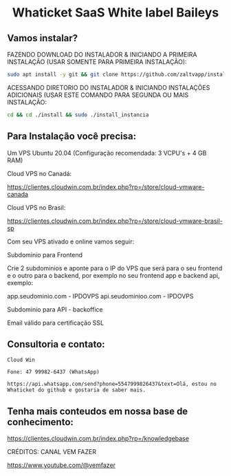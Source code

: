 <h1 align="center">Whaticket SaaS White label Baileys</h1>


## Vamos instalar?

FAZENDO DOWNLOAD DO INSTALADOR & INICIANDO A PRIMEIRA INSTALAÇÃO (USAR SOMENTE PARA PRIMEIRA INSTALAÇÃO):

```bash
sudo apt install -y git && git clone https://github.com/zaltvapp/instalador-whaticket install && sudo chmod -R 777 ./install && cd ./install && sudo ./install_primaria
```

ACESSANDO DIRETORIO DO INSTALADOR & INICIANDO INSTALAÇÕES ADICIONAIS (USAR ESTE COMANDO PARA SEGUNDA OU MAIS INSTALAÇÃO:
```bash
cd && cd ./install && sudo ./install_instancia
```


## Para Instalação você precisa:

Um VPS Ubuntu 20.04 (Configuração recomendada: 3 VCPU's + 4 GB RAM)

Cloud VPS no Canadá:

https://clientes.cloudwin.com.br/index.php?rp=/store/cloud-vmware-canada

Cloud VPS no Brasil:

https://clientes.cloudwin.com.br/index.php?rp=/store/cloud-vmware-brasil-sp

Com seu VPS ativado e online vamos seguir:

Subdominio para Frontend

Crie 2 subdominios e aponte para o IP do VPS que será para o seu frontend e o outro para o backend, por exemplo no seu frontend app e backend api, exemplo:

app.seudominio.com - IPDOVPS
api.seudominioo.com - IPDOVPS

Subdominio para API - backoffice

Email válido para certificação SSL

## Consultoria e contato:

    Cloud Win

    Fone: 47 99982-6437 (WhatsApp)

    https://api.whatsapp.com/send?phone=5547999826437&text=Olá, estou no Whaticket do github e gostaria de saber mais.


## Tenha mais conteudos em nossa base de conhecimento:

https://clientes.cloudwin.com.br/index.php?rp=/knowledgebase

CRÉDITOS: CANAL VEM FAZER

https://www.youtube.com/@vemfazer


